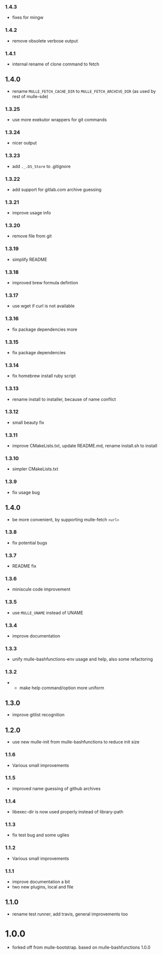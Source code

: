 ### 1.4.3

* fixes for mingw

### 1.4.2

* remove obsolete verbose output

### 1.4.1

* internal rename of clone command to fetch

## 1.4.0

* rename `MULLE_FETCH_CACHE_DIR` to `MULLE_FETCH_ARCHIVE_DIR` (as used by rest of mulle-sde)


### 1.3.25

* use more exekutor wrappers for git commands

### 1.3.24

* nicer output

### 1.3.23

* add `._.DS_Store` to .gitignore

### 1.3.22

* add support for gitlab.com archive guessing

### 1.3.21

* improve usage info

### 1.3.20

* remove file from git

### 1.3.19

* simplify README

### 1.3.18

* improved brew formula defintion

### 1.3.17

* use wget if curl is not available

### 1.3.16

* fix package dependencies more

### 1.3.15

* fix package dependencies

### 1.3.14

* fix homebrew install ruby script

### 1.3.13

* rename install to installer, because of name conflict

### 1.3.12

* small beauty fix

### 1.3.11

* improve CMakeLists.txt, update README.md, rename install.sh to install

### 1.3.10

* simpler CMakeLists.txt

### 1.3.9

* fix usage bug

## 1.4.0

* be more convenient, by supporting mulle-fetch `<url>`


### 1.3.8

* fix potential bugs

### 1.3.7

* README fix

### 1.3.6

* miniscule code improvement

### 1.3.5

* use `MULLE_UNAME` instead of UNAME

### 1.3.4

* improve documentation

### 1.3.3

* unify mulle-bashfunctions-env usage and help, also some refactoring

### 1.3.2

* * make help command/option more uniform

## 1.3.0

* improve gitlist recognition


## 1.2.0

* use new mulle-init from mulle-bashfunctions to reduce init size


### 1.1.6

* Various small improvements

### 1.1.5

* improved name guessing of github archives

### 1.1.4

* libexec-dir is now used properly instead of library-path

### 1.1.3

* fix test bug and some uglies

### 1.1.2

* Various small improvements

### 1.1.1

* improve documentation a bit
* two new plugins, local and file

## 1.1.0

* rename test runner, add travis, general improvements too


# 1.0.0

* forked off from mulle-bootstrap. based on mulle-bashfunctions 1.0.0
